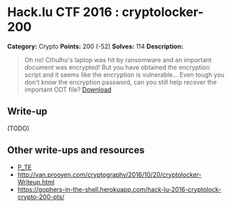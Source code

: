# Hack.lu CTF 2016 : cryptolocker-200

**Category:** Crypto
**Points:** 200 (-52)
**Solves:** 114
**Description:**

> Oh no! Cthulhu's laptop was hit by ransomware and an important document was encrypted! But you have obtained the encryption script and it seems like the encryption is vulnerable...
> Even tough you don't know the encryption password, can you still help recover the important ODT file?
> [Download](cryptolocker.zip)

## Write-up

(TODO)

## Other write-ups and resources

* [P_TE](https://p-te.fr/2016/10/20/hack-lu-cryptolocker/)
* http://van.prooyen.com/cryptography/2016/10/20/cryptolocker-Writeup.html
* https://gophers-in-the-shell.herokuapp.com/hack-lu-2016-cryptolock-crypto-200-pts/
